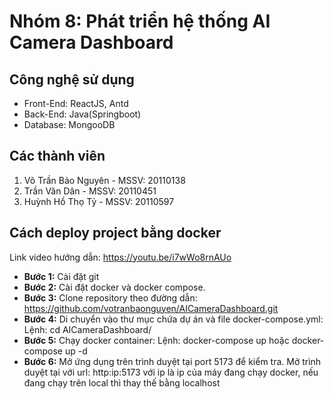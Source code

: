 # Nhóm 8: Phát triển hệ thống AI Camera Dashboard

## Công nghệ sử dụng
* Front-End: ReactJS, Antd
* Back-End: Java(Springboot)
* Database: MongooDB

## Các thành viên
1. Võ Trần Bảo Nguyên - MSSV: 20110138
2. Trần Văn Dân - MSSV: 20110451
3. Huỳnh Hồ Thọ Tỷ - MSSV: 20110597


## Cách deploy project bằng docker
Link video hướng dẫn: https://youtu.be/i7wWo8rnAUo
- **Bước 1:** Cài đặt git
- **Bước 2:** Cài đặt docker và docker compose.
- **Bước 3:** Clone repository theo đường dẫn: https://github.com/votranbaonguyen/AICameraDashboard.git
- **Bước 4:** Di chuyển vào thư mục chứa dự án và file docker-compose.yml:
Lệnh: cd AICameraDashboard/
- **Bước 5:** Chạy docker container:
Lệnh: docker-compose up hoặc docker-compose up -d
- **Bước 6:** Mở ứng dụng trên trình duyệt tại port 5173 để kiểm tra.
Mở trình duyệt tại với url: http:ip:5173
với ip là ip của máy đang chạy docker, nếu đang chạy trên local thì thay thế bằng localhost




